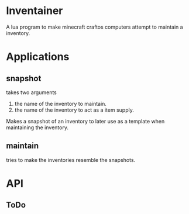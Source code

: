 # Inventainer
A lua program to make minecraft craftos computers attempt to maintain a inventory.


# Applications
## snapshot
takes two arguments
1. the name of the inventory to maintain.
2. the name of the inventory to act as a item supply.

Makes a snapshot of an inventory to later use as a template when maintaining the inventory.

## maintain
tries to make the inventories resemble the snapshots.

# API
## ToDo